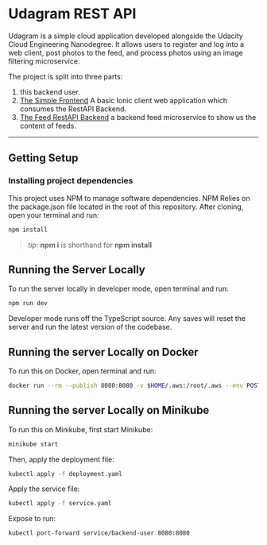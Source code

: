 # Udagram REST API

Udagram is a simple cloud application developed alongside the Udacity Cloud Engineering Nanodegree. It allows users to register and log into a web client, post photos to the feed, and process photos using an image filtering microservice.

The project is split into three parts:
1. this backend user.
2. [The Simple Frontend](https://github.com/claudioacioli/udacity-frontend)
A basic Ionic client web application which consumes the RestAPI Backend. 
3. [The Feed RestAPI Backend](https://github.com/claudioacioli/udacity-restapi-feed) a backend feed microservice to show us the content of feeds.
 


***
## Getting Setup

### Installing project dependencies

This project uses NPM to manage software dependencies. NPM Relies on the package.json file located in the root of this repository. After cloning, open your terminal and run:
```bash
npm install
```
>_tip_: **npm i** is shorthand for **npm install**

## Running the Server Locally
To run the server locally in developer mode, open terminal and run:
```bash
npm run dev
```

Developer mode runs off the TypeScript source. Any saves will reset the server and run the latest version of the codebase. 

## Running the server Locally on Docker

To run this on Docker, open terminal and run:

```bash
docker run --rm --publish 8080:8080 -v $HOME/.aws:/root/.aws --env POSTGRESS_HOST=$POSTGRESS_HOST --env POSTGRESS_USERNAME=$POSTGRESS_USERNAME --env POSTGRESS_PASSWORD=$POSTGRESS_PASSWORD --env POSTGRESS_DB=$POSTGRESS_DB --env AWS_REGION=$AWS_REGION --env AWS_PROFILE=$AWS_PROFILE --env AWS_BUCKET=$AWS_BUCKET --env JWT_SECRET=$JWT_SECRET --name user claudioacioli/udacity-restapi-user
```

## Running the server Locally on Minikube

To run this on Minikube, first start Minikube:

```bash
minikube start
```

Then, apply the deployment file:
```bash
kubectl apply -f deployment.yaml
```

Apply the service file:
```bash
kubectl apply -f service.yaml
```

Expose to run:
```bash
kubectl port-forward service/backend-user 8080:8080
```
